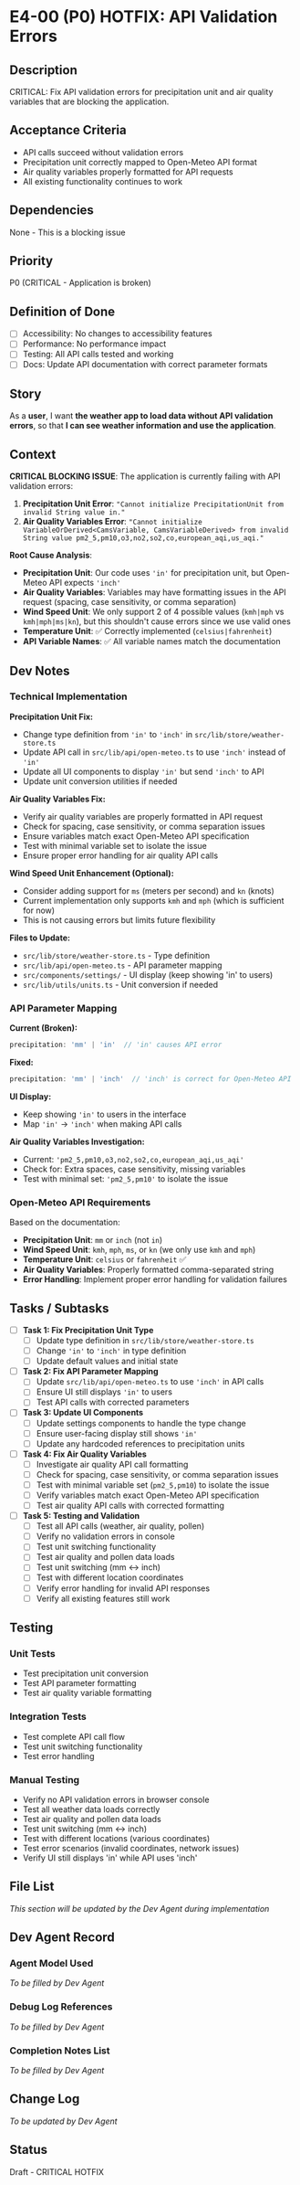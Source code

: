 # E4-00 (P0) HOTFIX: API Validation Errors

## Description
CRITICAL: Fix API validation errors for precipitation unit and air quality variables that are blocking the application.

## Acceptance Criteria

* API calls succeed without validation errors
* Precipitation unit correctly mapped to Open-Meteo API format
* Air quality variables properly formatted for API requests
* All existing functionality continues to work

## Dependencies
None - This is a blocking issue

## Priority
P0 (CRITICAL - Application is broken)

## Definition of Done
- [ ] Accessibility: No changes to accessibility features
- [ ] Performance: No performance impact
- [ ] Testing: All API calls tested and working
- [ ] Docs: Update API documentation with correct parameter formats

## Story

As a **user**,
I want **the weather app to load data without API validation errors**,
so that **I can see weather information and use the application**.

## Context

**CRITICAL BLOCKING ISSUE**: The application is currently failing with API validation errors:

1. **Precipitation Unit Error**: `"Cannot initialize PrecipitationUnit from invalid String value in."`
2. **Air Quality Variables Error**: `"Cannot initialize VariableOrDerived<CamsVariable, CamsVariableDerived> from invalid String value pm2_5,pm10,o3,no2,so2,co,european_aqi,us_aqi."`

**Root Cause Analysis**: 
- **Precipitation Unit**: Our code uses `'in'` for precipitation unit, but Open-Meteo API expects `'inch'`
- **Air Quality Variables**: Variables may have formatting issues in the API request (spacing, case sensitivity, or comma separation)
- **Wind Speed Unit**: We only support 2 of 4 possible values (`kmh|mph` vs `kmh|mph|ms|kn`), but this shouldn't cause errors since we use valid ones
- **Temperature Unit**: ✅ Correctly implemented (`celsius|fahrenheit`)
- **API Variable Names**: ✅ All variable names match the documentation

## Dev Notes

### Technical Implementation

**Precipitation Unit Fix:**
- Change type definition from `'in'` to `'inch'` in `src/lib/store/weather-store.ts`
- Update API call in `src/lib/api/open-meteo.ts` to use `'inch'` instead of `'in'`
- Update all UI components to display `'in'` but send `'inch'` to API
- Update unit conversion utilities if needed

**Air Quality Variables Fix:**
- Verify air quality variables are properly formatted in API request
- Check for spacing, case sensitivity, or comma separation issues
- Ensure variables match exact Open-Meteo API specification
- Test with minimal variable set to isolate the issue
- Ensure proper error handling for air quality API calls

**Wind Speed Unit Enhancement (Optional):**
- Consider adding support for `ms` (meters per second) and `kn` (knots)
- Current implementation only supports `kmh` and `mph` (which is sufficient for now)
- This is not causing errors but limits future flexibility

**Files to Update:**
- `src/lib/store/weather-store.ts` - Type definition
- `src/lib/api/open-meteo.ts` - API parameter mapping
- `src/components/settings/` - UI display (keep showing 'in' to users)
- `src/lib/utils/units.ts` - Unit conversion if needed

### API Parameter Mapping

**Current (Broken):**
```typescript
precipitation: 'mm' | 'in'  // 'in' causes API error
```

**Fixed:**
```typescript
precipitation: 'mm' | 'inch'  // 'inch' is correct for Open-Meteo API
```

**UI Display:**
- Keep showing `'in'` to users in the interface
- Map `'in'` → `'inch'` when making API calls

**Air Quality Variables Investigation:**
- Current: `'pm2_5,pm10,o3,no2,so2,co,european_aqi,us_aqi'`
- Check for: Extra spaces, case sensitivity, missing variables
- Test with minimal set: `'pm2_5,pm10'` to isolate the issue

### Open-Meteo API Requirements

Based on the documentation:
- **Precipitation Unit**: `mm` or `inch` (not `in`)
- **Wind Speed Unit**: `kmh`, `mph`, `ms`, or `kn` (we only use `kmh` and `mph`)
- **Temperature Unit**: `celsius` or `fahrenheit` ✅
- **Air Quality Variables**: Properly formatted comma-separated string
- **Error Handling**: Implement proper error handling for validation failures

## Tasks / Subtasks

- [ ] **Task 1: Fix Precipitation Unit Type**
  - [ ] Update type definition in `src/lib/store/weather-store.ts`
  - [ ] Change `'in'` to `'inch'` in type definition
  - [ ] Update default values and initial state

- [ ] **Task 2: Fix API Parameter Mapping**
  - [ ] Update `src/lib/api/open-meteo.ts` to use `'inch'` in API calls
  - [ ] Ensure UI still displays `'in'` to users
  - [ ] Test API calls with corrected parameters

- [ ] **Task 3: Update UI Components**
  - [ ] Update settings components to handle the type change
  - [ ] Ensure user-facing display still shows `'in'`
  - [ ] Update any hardcoded references to precipitation units

- [ ] **Task 4: Fix Air Quality Variables**
  - [ ] Investigate air quality API call formatting
  - [ ] Check for spacing, case sensitivity, or comma separation issues
  - [ ] Test with minimal variable set (`pm2_5,pm10`) to isolate the issue
  - [ ] Verify variables match exact Open-Meteo API specification
  - [ ] Test air quality API calls with corrected formatting

- [ ] **Task 5: Testing and Validation**
  - [ ] Test all API calls (weather, air quality, pollen)
  - [ ] Verify no validation errors in console
  - [ ] Test unit switching functionality
  - [ ] Test air quality and pollen data loads
  - [ ] Test unit switching (mm ↔ inch)
  - [ ] Test with different location coordinates
  - [ ] Verify error handling for invalid API responses
  - [ ] Verify all existing features still work

## Testing

### Unit Tests
- Test precipitation unit conversion
- Test API parameter formatting
- Test air quality variable formatting

### Integration Tests
- Test complete API call flow
- Test unit switching functionality
- Test error handling

### Manual Testing
- Verify no API validation errors in browser console
- Test all weather data loads correctly
- Test air quality and pollen data loads
- Test unit switching (mm ↔ inch)
- Test with different locations (various coordinates)
- Test error scenarios (invalid coordinates, network issues)
- Verify UI still displays 'in' while API uses 'inch'

## File List
*This section will be updated by the Dev Agent during implementation*

## Dev Agent Record

### Agent Model Used
*To be filled by Dev Agent*

### Debug Log References
*To be filled by Dev Agent*

### Completion Notes List
*To be filled by Dev Agent*

## Change Log
*To be updated by Dev Agent*

## Status
Draft - CRITICAL HOTFIX

